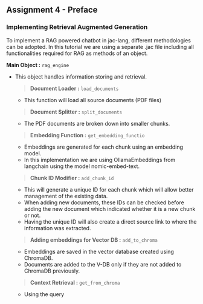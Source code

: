 ## Assignment 4 - Preface

### Implementing Retrieval Augmented Generation

To implement a RAG powered chatbot in jac-lang, different methodologies can be adopted. In this tutorial we are using a separate .jac file including all functionalities required for RAG as methods of an object.

**Main Object :** ```rag_engine```

 - This object handles information storing and retrieval. 

   > **Document Loader :** ```load_documents```

   - This function will load all source documents (PDF files)

   > **Document Splitter :** ```split_documents```

   - The PDF documents are broken down into smaller chunks.

   > **Embedding Function :** ```get_embedding_functio```

   - Embeddings are generated for each chunk using an embedding model.
   - In this implementation we are using OllamaEmbeddings from langchain using the model nomic-embed-text.

   > **Chunk ID Modifier :** ```add_chunk_id```

   - This will generate a unique ID for each chunk which will allow better management of the existing data. 
   - When adding new documents, these IDs can be checked before adding the new document which indicated whether it is a new chunk or not.
   - Having the unique ID will also create a direct source link to where the information was extracted.

   > **Adding embeddings for Vector DB :** ```add_to_chroma```

   - Embeddings are saved in the vector database created using ChromaDB.
   - Documents are added to the V-DB only if they are not added to ChromaDB previously.

   > **Context Retrieval :** ```get_from_chroma```

   - Using the query
